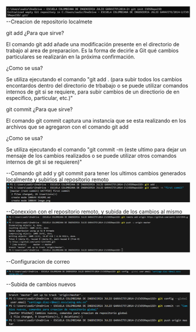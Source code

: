 ![alt text](image.png) --Creacion de repositorio localmete

git add
¿Para que sirve?

El comando git add añade una modificación presente en el directorio de trabajo al area de preparacion. Es la forma de decirle a Git qué cambios particulares se realizarán en la próxima confirmación.

¿Como se usa?

Se utiliza ejecutando el comando "git add . (para subir todos los cambios encontardos dentro del directorio de trbabajo o se puede utilizar comandos internos de git si se requiere, para subir cambios de un directiorio de en especifico, particular, etc.)"

git commit
¿Para que sirve?

El comando git commit captura una instancia que se esta realizando en los archivos que se agregaron con el comando git add

¿Como se usa?

Se utiliza ejecutando el comando "git commit -m (este ultimo para dejar un mensaje de los cambios realizados o se puede utilizar otros comandos internos de git si se requieren)"

--Comando git add y git commit para tener los ultimos cambios generados localmente y subirlos al repositorio remoto
![alt text](image-1.png)

--Conexxion con el repositorio remoto, y subida de los cambios al mismo 
![alt text](image-2.png)

--Configuracion de correo

![alt text](image-3.png)

--Subida de cambios nuevos

![alt text](image-4.png)
